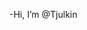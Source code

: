 -Hi, I’m @Tjulkin
<!---- 👋 Hi, I’m @Tjulkin
- 👀 I’m interested in ...
- 🌱 I’m currently learning ...
- 💞️ I’m looking to collaborate on ...
- 📫 How to reach me ...
--->
<!---
Tjulkin/Tjulkin is a ✨ special ✨ repository because its `README.md` (this file) appears on your GitHub profile.
You can click the Preview link to take a look at your changes.
--->
